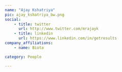 ```yaml
---
name: "Ajay Kshatriya"
pic: ajay_kshatriya_bw.png
social:
    - title: twitter
      url: http://www.twitter.com/mrajayk
    - title: linkedin
      url: https://www.linkedin.com/in/getresults
company_affiliations:
    - name: Biota

category: People

---
```

